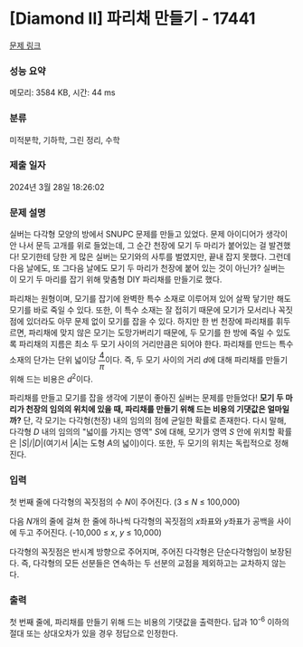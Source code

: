 # [Diamond II] 파리채 만들기 - 17441 

[문제 링크](https://www.acmicpc.net/problem/17441) 

### 성능 요약

메모리: 3584 KB, 시간: 44 ms

### 분류

미적분학, 기하학, 그린 정리, 수학

### 제출 일자

2024년 3월 28일 18:26:02

### 문제 설명

<p>실버는 다각형 모양의 방에서 SNUPC 문제를 만들고 있었다. 문제 아이디어가 생각이 안 나서 문득 고개를 위로 들었는데, 그 순간 천장에 모기 두 마리가 붙어있는 걸 발견했다! 모기한테 당한 게 많은 실버는 모기와의 사투를 벌였지만, 끝내 잡지 못했다. 그런데 다음 날에도, 또 그다음 날에도 모기 두 마리가 천장에 붙어 있는 것이 아닌가? 실버는 이 모기 두 마리를 잡기 위해 맞춤형 DIY 파리채를 만들기로 했다.</p>

<p>파리채는 원형이며, 모기를 잡기에 완벽한 특수 소재로 이루어져 있어 살짝 닿기만 해도 모기를 바로 죽일 수 있다. 또한, 이 특수 소재는 잘 접히기 때문에 모기가 모서리나 꼭짓점에 있더라도 아무 문제 없이 모기를 잡을 수 있다. 하지만 한 번 천장에 파리채를 휘두르면, 파리채에 맞지 않은 모기는 도망가버리기 때문에, 두 모기를 한 방에 죽일 수 있도록 파리채의 지름은 최소 두 모기 사이의 거리만큼은 되어야 한다. 파리채를 만드는 특수 소재의 단가는 단위 넓이당 <span style="display: inline-block; position: relative; vertical-align: middle; letter-spacing: 0.001em; text-align: center;"><span style="display: block; padding: 0.1em;">4</span><span style="display: none; padding: 0.1em;">/</span><span style="display: block; padding: 0.1em; border-top: thin solid black;"><span style="font-style: italic;">π</span></span></span>이다. 즉, 두 모기 사이의 거리 <span style="font-style: italic;">d</span>에 대해 파리채를 만들기 위해 드는 비용은 <span style="font-style: italic;">d</span><sup>2</sup>이다.</p>

<p>파리채를 만들고 모기를 잡을 생각에 기분이 좋아진 실버는 문제를 만들었다! <strong>모기 두 마리가 천장의 임의의 위치에 있을 때, 파리채를 만들기 위해 드는 비용의 기댓값은 얼마일까?</strong> 단, 각 모기는 다각형(천장) 내의 임의의 점에 균일한 확률로 존재한다. 다시 말해, 다각형 <span style="font-style: italic;">D</span> 내의 임의의 "넓이를 가지는 영역" <span style="font-style: italic;">S</span>에 대해, 모기가 영역 <span style="font-style: italic;">S</span> 안에 위치할 확률은 |<span style="font-style: italic;">S</span>|/|<span style="font-style: italic;">D</span>|(여기서 |<span style="font-style: italic;">A</span>|는 도형 <span style="font-style: italic;">A</span>의 넓이)이다. 또한, 두 모기의 위치는 독립적으로 정해진다.</p>

### 입력 

 <p>첫 번째 줄에 다각형의 꼭짓점의 수 <span style="font-style: italic;">N</span>이 주어진다. (3 ≤ <span style="font-style: italic;">N</span> ≤ 100,000)</p>

<p>다음 <span style="font-style: italic;">N</span>개의 줄에 걸쳐 한 줄에 하나씩 다각형의 꼭짓점의 <span style="font-style: italic;">x</span>좌표와 <span style="font-style: italic;">y</span>좌표가 공백을 사이에 두고 주어진다. (-10,000 ≤ <span style="font-style: italic;">x</span>, <span style="font-style: italic;">y</span> ≤ 10,000)</p>

<p>다각형의 꼭짓점은 반시계 방향으로 주어지며, 주어진 다각형은 단순다각형임이 보장된다. 즉, 다각형의 모든 선분들은 연속하는 두 선분의 교점을 제외하고는 교차하지 않는다.</p>

### 출력 

 <p>첫 번째 줄에, 파리채를 만들기 위해 드는 비용의 기댓값을 출력한다. 답과 10<sup>-6</sup> 이하의 절대 또는 상대오차가 있을 경우 정답으로 인정한다.</p>

